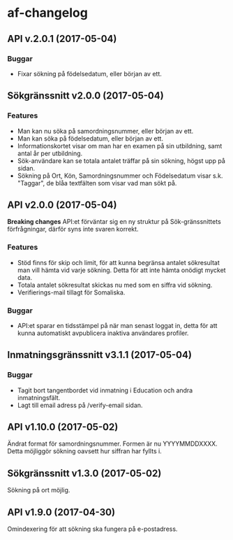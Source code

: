 # af-changelog

## API v.2.0.1 (2017-05-04)
### Buggar
* Fixar sökning på födelsedatum, eller början av ett.

## Sökgränssnitt v2.0.0 (2017-05-04)
### Features
* Man kan nu söka på samordningsnummer, eller början av ett.
* Man kan söka på födelsedatum, eller början av ett.
* Informationskortet visar om man har en examen på sin utbildning, samt antal år per utbildning.
* Sök-användare kan se totala antalet träffar på sin sökning, högst upp på sidan.
* Sökning på Ort, Kön, Samordningsnummer och Födelsedatum visar s.k. "Taggar", de blåa textfälten som visar vad man sökt på.

## API v2.0.0 (2017-05-04)
**Breaking changes**
API:et förväntar sig en ny struktur på Sök-gränssnittets förfrågningar, därför syns inte svaren korrekt.

### Features
* Stöd finns för skip och limit, för att kunna begränsa antalet sökresultat man vill hämta vid varje sökning. Detta för att inte hämta onödigt mycket data.
* Totala antalet sökresultat skickas nu med som en siffra vid sökning.
* Verifierings-mail tillagt för Somaliska.

### Buggar
* API:et sparar en tidsstämpel på när man senast loggat in, detta för att kunna automatiskt avpublicera inaktiva användares profiler.

## Inmatningsgränssnitt v3.1.1 (2017-05-04)
### Buggar
* Tagit bort tangentbordet vid inmatning i Education och andra inmatningsfält.
* Lagt till email adress på /verify-email sidan.

## API v1.10.0 (2017-05-02)

Ändrat format för samordningsnummer. Formen är nu YYYYMMDDXXXX. Detta möjliggör sökning oavsett hur siffran har fyllts i.

## Sökgränssnitt v1.3.0 (2017-05-02)

Sökning på ort möjlig.

## API v1.9.0 (2017-04-30)

Omindexering för att sökning ska fungera på e-postadress.
